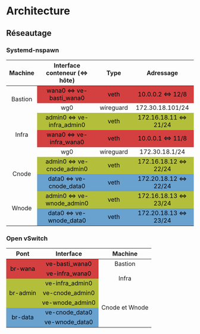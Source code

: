 # Architecture

## Réseautage

### Systemd-nspawn

<table style="text-align:center">
    <thead>
        <tr><th>Machine</th><th>Interface conteneur (⇔ hôte)</th><th>Type</th><th>Adressage</th></tr>
    </thead>
    <tbody>
        <tr>
            <td rowspan=2>Bastion</td>
            <td style="color:#04060a;background-color:#d43f3f">wana0 ⇔ ve-basti_wana0</td>
            <td style="color:#04060a;background-color:#d43f3f">veth</td>
            <td style="color:#04060a;background-color:#d43f3f">10.0.0.2 ⇔ 12/8</td>
        </tr>
        <tr>
            <td>wg0</td>
            <td>wireguard</td>
            <td>172.30.18.101/24</td>
        </tr>
        <tr>
            <td rowspan=3>Infra</td>
            <td style="color:#04060a;background-color:#b3bf3b">admin0 ⇔ ve-infra_admin0</td>
            <td style="color:#04060a;background-color:#b3bf3b">veth</td>
            <td style="color:#04060a;background-color:#b3bf3b">172.16.18.11 ⇔ 21/24</td>
        </tr>
        <tr>
            <td style="color:#04060a;background-color:#d43f3f">wana0 ⇔ ve-infra_wana0</td>
            <td style="color:#04060a;background-color:#d43f3f">veth</td>
            <td style="color:#04060a;background-color:#d43f3f">10.0.0.1 ⇔ 11/8</td>
        </tr>
        <tr>
            <td>wg0</td>
            <td>wireguard</td>
            <td>172.30.18.1/24</td>
        </tr>
        <tr>
            <td rowspan=2>Cnode</td>
            <td style="color:#04060a;background-color:#b3bf3b">admin0 ⇔ ve-cnode_admin0</td>
            <td style="color:#04060a;background-color:#b3bf3b">veth</td>
            <td style="color:#04060a;background-color:#b3bf3b">172.16.18.12 ⇔ 22/24</td>
        </tr>
        <tr>
            <td style="color:#04060a;background-color:#69a1cf">data0 ⇔ ve-cnode_data0</td>
            <td style="color:#04060a;background-color:#69a1cf">veth</td>
            <td style="color:#04060a;background-color:#69a1cf">172.20.18.12 ⇔ 22/24</td>
        </tr>
        <tr>
            <td rowspan=2>Wnode</td>
            <td style="color:#04060a;background-color:#b3bf3b">admin0 ⇔ ve-wnode_admin0</td>
            <td style="color:#04060a;background-color:#b3bf3b">veth</td>
            <td style="color:#04060a;background-color:#b3bf3b">172.16.18.13 ⇔ 23/24</td>
        </tr>
        <tr>
            <td style="color:#04060a;background-color:#69a1cf">data0 ⇔ ve-wnode_data0</td>
            <td style="color:#04060a;background-color:#69a1cf">veth</td>
            <td style="color:#04060a;background-color:#69a1cf">172.20.18.13 ⇔ 23/24</td>
        </tr>
    </tbody>
</table>

### Open vSwitch

<table style="text-align:center">
    <thead>
        <tr><th>Pont</th><th>Interface</th><th>Machine</th></tr>
    </thead>
    <tbody>
        <tr>
            <td style="color:#04060a;background-color:#d43f3f" rowspan=2>br-wana</td>
            <td style="color:#04060a;background-color:#d43f3f">ve-basti_wana0</td>
            <td>Bastion</td>
        </tr>
        <tr>
            <td style="color:#04060a;background-color:#d43f3f">ve-infra_wana0</td>
            <td rowspan=2>Infra</td>
        </tr>
        <tr>
            <td style="color:#04060a;background-color:#b3bf3b" rowspan=3>br-admin</td>
            <td style="color:#04060a;background-color:#b3bf3b">ve-infra_admin0</td>
        </tr>
        <tr>
            <td style="color:#04060a;background-color:#b3bf3b">ve-cnode_admin0</td>
            <td rowspan=4>Cnode et Wnode</td>
        </tr>
        <tr>
            <td style="color:#04060a;background-color:#b3bf3b">ve-wnode_admin0</td>
        </tr>
        <tr>
            <td style="color:#04060a;background-color:#69a1cf" rowspan=2>br-data</td>
            <td style="color:#04060a;background-color:#69a1cf">ve-cnode_data0</td>
        </tr>
        <tr>
            <td style="color:#04060a;background-color:#69a1cf">ve-wnode_data0</td>
        </tr>
    </tbody>
</table>
